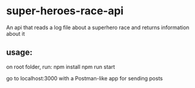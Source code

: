 # super-heroes-race-api
An api that reads a log file about a superhero race and returns information about it

## usage:
on root folder, run:
  npm install
  npm run start
  
 go to localhost:3000 with a Postman-like app for sending posts
